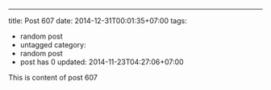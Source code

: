 ---
title: Post 607
date: 2014-12-31T00:01:35+07:00
tags:
  - random post
  - untagged
category:
  - random post
  - post has 0
updated: 2014-11-23T04:27:06+07:00

This is content of post 607